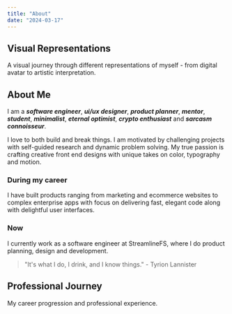 ```yaml
---
title: "About"
date: "2024-03-17"
---
```


## Visual Representations

A visual journey through different representations of myself - from digital avatar to artistic interpretation.

## About Me

I am a **_software engineer_**, **_ui/ux designer_**, **_product planner_**, **_mentor_**, **_student_**, **_minimalist_**, **_eternal optimist_**, **_crypto enthusiast_** and **_sarcasm connoisseur_**.

I love to both build and break things. I am motivated by challenging projects with self-guided research and dynamic problem solving. My true passion is crafting creative front end designs with unique takes on color, typography and motion.

### During my career

I have built products ranging from marketing and ecommerce websites to complex enterprise apps with focus on delivering fast, elegant code along with delightful user interfaces.

### Now

I currently work as a software engineer at StreamlineFS, where I do product planning, design and development.

> "It's what I do, I drink, and I know things." - Tyrion Lannister

## Professional Journey

My career progression and professional experience.
